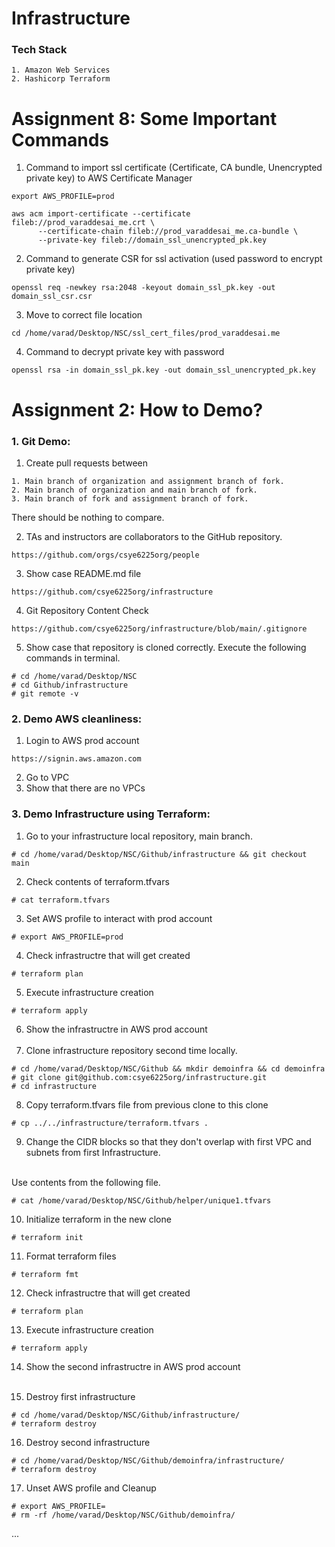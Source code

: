 # Infrastructure

### Tech Stack
```
1. Amazon Web Services
2. Hashicorp Terraform
```
# Assignment 8: Some Important Commands

1. Command to import ssl certificate (Certificate, CA bundle, Unencrypted private key) to AWS Certificate Manager

```
export AWS_PROFILE=prod

aws acm import-certificate --certificate fileb://prod_varaddesai_me.crt \
      --certificate-chain fileb://prod_varaddesai_me.ca-bundle \
      --private-key fileb://domain_ssl_unencrypted_pk.key
```

2. Command to generate CSR for ssl activation (used password to encrypt private key)

```
openssl req -newkey rsa:2048 -keyout domain_ssl_pk.key -out domain_ssl_csr.csr
```

3. Move to correct file location

```
cd /home/varad/Desktop/NSC/ssl_cert_files/prod_varaddesai.me
```

4. Command to decrypt private key with password

```
openssl rsa -in domain_ssl_pk.key -out domain_ssl_unencrypted_pk.key
```



# Assignment 2: How to Demo?

### 1. Git Demo:

1. Create pull requests between
```
1. Main branch of organization and assignment branch of fork.
2. Main branch of organization and main branch of fork.
3. Main branch of fork and assignment branch of fork.
```
There should be nothing to compare.

2.  TAs and instructors are collaborators to the GitHub repository.
```
https://github.com/orgs/csye6225org/people
```
3. Show case README.md file
```
https://github.com/csye6225org/infrastructure
```
4. Git Repository Content Check

```
https://github.com/csye6225org/infrastructure/blob/main/.gitignore
```
5. Show case that repository is cloned correctly.
   Execute the following commands in terminal.
```
# cd /home/varad/Desktop/NSC
# cd Github/infrastructure
# git remote -v
```

### 2. Demo AWS cleanliness:

1. Login to AWS prod account
```
https://signin.aws.amazon.com
```
2. Go to VPC
3. Show that there are no VPCs

### 3. Demo Infrastructure using Terraform:

1. Go to your infrastructure local repository, main branch.

```
# cd /home/varad/Desktop/NSC/Github/infrastructure && git checkout main
```

2. Check contents of terraform.tfvars
```
# cat terraform.tfvars
```

3. Set AWS profile to interact with prod account
```
# export AWS_PROFILE=prod
```

4. Check infrastructre that will get created
```
# terraform plan
```
5. Execute infrastructure creation
```
# terraform apply
```
6. Show the infrastructre in AWS prod account
<br><br>
7. Clone infrastructure repository second time locally.
```
# cd /home/varad/Desktop/NSC/Github && mkdir demoinfra && cd demoinfra
# git clone git@github.com:csye6225org/infrastructure.git
# cd infrastructure

```
8. Copy terraform.tfvars file from previous clone to this clone
```
# cp ../../infrastructure/terraform.tfvars .
```
9. Change the CIDR blocks so that they don't overlap with first VPC and subnets from first Infrastructure.
<br>
Use contents from the following file.
<br>

```
# cat /home/varad/Desktop/NSC/Github/helper/unique1.tfvars
```

10. Initialize terraform in the new clone
```
# terraform init
```

11. Format terraform files
```
# terraform fmt
```

12. Check infrastructre that will get created
```
# terraform plan
```

13. Execute infrastructure creation
```
# terraform apply
```

14. Show the second infrastructre in AWS prod account
<br><br>

15. Destroy first infrastructure
```
# cd /home/varad/Desktop/NSC/Github/infrastructure/
# terraform destroy
```

16. Destroy second infrastructure
```
# cd /home/varad/Desktop/NSC/Github/demoinfra/infrastructure/
# terraform destroy
```

17.  Unset AWS profile and Cleanup 
```
# export AWS_PROFILE=
# rm -rf /home/varad/Desktop/NSC/Github/demoinfra/
```
...


